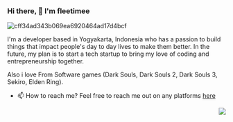 	
### Hi there, 👋  I'm fleetimee


![cff34ad343b069ea6920464ad17d4bcf](https://user-images.githubusercontent.com/45744788/142763915-e51e42f6-9372-4aaa-a0b9-1fe543cc46fc.jpg)


I'm a developer based in Yogyakarta, Indonesia who has a passion to build things that impact people's day to day lives to make them better.
In the future, my plan is to start a tech startup to bring my love of coding and entrepreneurship together.

Also i love From Software games (Dark Souls, Dark Souls 2, Dark Souls 3, Sekiro, Elden Ring).

* 📫 How to reach me?
Feel free to reach me out on any platforms [here](https://fleetime.my.id)

<img align="right" src="https://github-readme-stats.vercel.app/api/top-langs/?username=fleetimee&theme=dracula&layout=compact">



